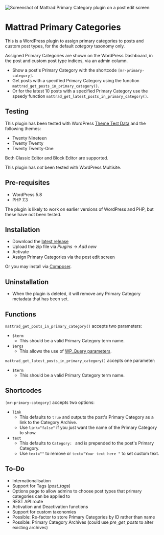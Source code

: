 ![Screenshot of Mattrad Primary Category plugin on a post edit screen](https://user-images.githubusercontent.com/2804540/130497404-17e4cc75-6a83-4c75-aa1f-a4a94e0ff907.png)

# Mattrad Primary Categories
This is a WordPress plugin to assign primary categories to posts and custom post types, for the default _category_ taxonomy only.

Assigned Primary Categories are shown on the WordPress Dashboard, in the post and custom post type indices, via an admin column.

* Show a post's Primary Category with the shortcode `[mr-primary-category]`.
* Get posts with a specified Primary Category using the function `mattrad_get_posts_in_primary_category()`.
* Or for the latest 10 posts with a specified Primary Category use the speedy function `mattrad_get_latest_posts_in_primary_category()`.

## Testing

This plugin has been tested with WordPress [Theme Test Data](https://github.com/WPTT/theme-test-data) and the following themes:

* Twenty Nineteen
* Twenty Twenty
* Twenty Twenty-One

Both Classic Editor and Block Editor are supported.

This plugin has *not* been tested with WordPress Multisite.

## Pre-requisites

* WordPress 5.8
* PHP 7.3

The plugin is likely to work on earlier versions of WordPress and PHP, but these have not been tested.

## Installation

* Download the [latest release](https://github.com/mattradford/mattrad-primary-category/releases/)
* Upload the zip file via _Plugins_ -> _Add new_
* Activate
* Assign Primary Categories via the post edit screen

Or you may install via [Composer](https://getcomposer.org/).

## Uninstallation

* When the plugin is deleted, it will remove any Primary Category metadata that has been set.

## Functions

`mattrad_get_posts_in_primary_category()` accepts two parameters:

* `$term`
  * This should be a valid Primary Category term name.
* `$args`
  * This allows the use of [WP_Query parameters](https://developer.wordpress.org/reference/classes/wp_query/#parameters).

`mattrad_get_latest_posts_in_primary_category()` accepts one parameter:

* `$term`
  * This should be a valid Primary Category term name.

## Shortcodes

`[mr-primary-category]` accepts two options:

* `link`
  * This defaults to `true` and outputs the post's Primary Category as a link to the Category Archive.
  * Use `link="false"` if you just want the name of the Primary Category to show.
* `text`
  * This defaults to `Category: ` and is prepended to the post's Primary Category.
  * Use `text=""` to remove or `text="Your text here "` to set custom text.

## To-Do

* Internationalisation
* Support for Tags (_post_tags_)
* Options page to allow admins to choose post types that primary categories can be applied to
* REST API route
* Activation and Deactivation functions
* Support for custom taxonomies
* Possible: Re-factor to store Primary Categories by ID rather than name
* Possible: Primary Category Archives (could use _pre_get_posts_ to alter existing archives)
